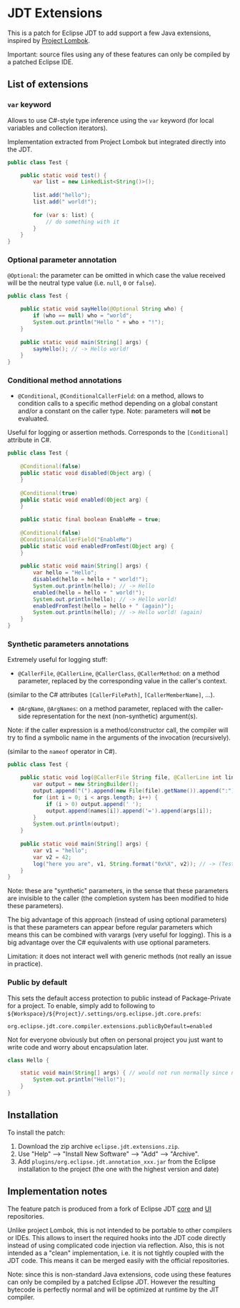 # JDT Extensions

This is a patch for Eclipse JDT to add support a few Java extensions, inspired by
[Project Lombok](https://projectlombok.org).

Important: source files using any of these features can only be compiled by a patched Eclipse IDE.

## List of extensions

### `var` keyword

Allows to use C#-style type inference using the `var` keyword (for local variables and collection iterators).

Implementation extracted from Project Lombok but integrated directly into the JDT.

```java
public class Test {	

	public static void test() {
		var list = new LinkedList<String()>();
		
		list.add("hello");
		list.add(" world!");
		
		for (var s: list) {
			// do something with it
		}
	}
}
```

### Optional parameter annotation

`@Optional`: the parameter can be omitted in which case the value received will be the neutral type value (i.e. `null`, `0` or `false`).

```java
public class Test {	

	public static void sayHello(@Optional String who) {
		if (who == null) who = "world";
		System.out.println("Hello " + who + "!");
	}
	
	public static void main(String[] args) {
		sayHello(); // -> Hello world!
	}
}
```

### Conditional method annotations

* `@Conditional`, `@ConditionalCallerField`: on a method, allows to condition calls to a specific method depending on a global constant and/or a constant on the caller type. Note: parameters will __not__ be evaluated.

Useful for logging or assertion methods. Corresponds to the `[Conditional]` attribute in C#.

```java
public class Test {
	
	@Conditional(false)
	public static void disabled(Object arg) {
	}
	
	@Conditional(true)
	public static void enabled(Object arg) {
	}
	
	public static final boolean EnableMe = true;
	
	@Conditional(false)
	@ConditionalCallerField("EnableMe")
	public static void enabledFromTest(Object arg) {
	}
	
	public static void main(String[] args) {
		var hello = "Hello";
		disabled(hello = hello + " world!");
		System.out.println(hello); // -> Hello
		enabled(hello = hello + " world!");
		System.out.println(hello); // -> Hello world!
		enabledFromTest(hello = hello + " (again)");
		System.out.println(hello); // -> Hello world! (again)
	}
}
```

### Synthetic parameters annotations

Extremely useful for logging stuff:

* `@CallerFile`, `@CallerLine`, `@CallerClass`, `@CallerMethod`: on a method parameter, replaced by the corresponding value in the caller's context.

(similar to the C# attributes `[CallerFilePath]`, `[CallerMemberName]`, ...).

* `@ArgName`, `@ArgNames`: on a method parameter, replaced with the caller-side representation for the next (non-synthetic) argument(s).

Note: if the caller expression is a method/constructor call, the compiler will try to find a symbolic name in the arguments of the invocation (recursively).

(similar to the `nameof` operator in C#).

```java
public class Test {

	public static void log(@CallerFile String file, @CallerLine int line, @CallerMethod String method, String message, @ArgNames String[] names, Object ...args) {
		var output = new StringBuilder();
		output.append("(").append(new File(file).getName()).append(":").append(line).append("): ").append(method).append(": ").append(message).append(": ");
		for (int i = 0; i < args.length; i++) {
			if (i > 0) output.append(' ');
			output.append(names[i]).append('=').append(args[i]);
		}
		System.out.println(output);
	}
	
	public static void main(String[] args) {
		var v1 = "hello";
		var v2 = 42;
		log("here you are", v1, String.format("0x%X", v2)); // -> (Test.java:129): main: here you are: v1=hello v2=0x2A
	}
}
```

Note: these are "synthetic" parameters, in the sense that these parameters are invisible to the caller (the completion system has been modified to hide these parameters).

The big advantage of this approach (instead of using optional parameters) is that these parameters can appear before regular parameters which means this can be combined with varargs (very useful for logging). This is a big advantage over the C# equivalents with use optional parameters.

Limitation: it does not interact well with generic methods (not really an issue in practice).

### Public by default

This sets the default access protection to public instead of Package-Private for a project. To enable, simply add to following to `${Workspace}/${Project}/.settings/org.eclipse.jdt.core.prefs`:

```
org.eclipse.jdt.core.compiler.extensions.publicByDefault=enabled
```

Not for everyone obviously but often on personal project you just want to write code and worry about encapsulation later.

```java
class Hello {

	static void main(String[] args) { // would not run normally since not public
		System.out.println("Hello!");
	}
}
```

## Installation

To install the patch:

1. Download the zip archive `eclipse.jdt.extensions.zip`.
2. Use "Help" --> "Install New Software" --> "Add" --> "Archive".
3. Add `plugins/org.eclipse.jdt.annotation_xxx.jar` from the Eclipse installation to the project (the one with the highest version and date)

## Implementation notes

The feature patch is produced from a fork of Eclipse JDT [core](https://github.com/philippejer/eclipse.jdt.core/tree/extensions) and [UI](https://github.com/philippejer/eclipse.jdt.ui/tree/extensions) repositories.

Unlike project Lombok, this is not intended to be portable to other compilers or IDEs. This allows to insert the required hooks into the JDT code directly instead of using complicated code injection via reflection. Also, this is not intended as a "clean" implementation, i.e. it is not tightly coupled with the JDT code. This means it can be merged easily with the official repositories.

Note: since this is non-standard Java extensions, code using these features can only be compiled by a patched Eclipse JDT. However the resulting bytecode is perfectly normal and will be optimized at runtime by the JIT compiler.